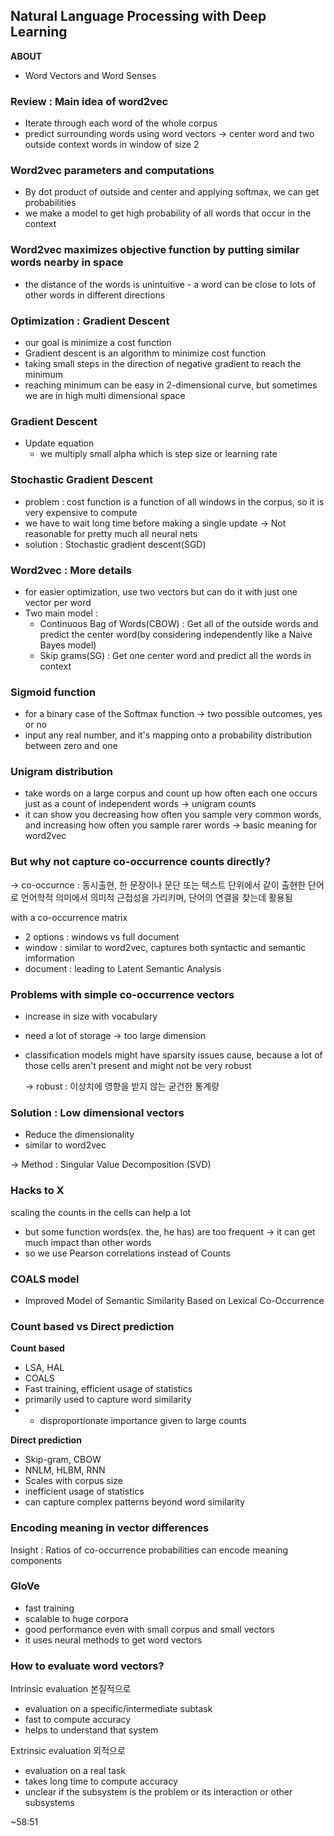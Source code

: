## Natural Language Processing with Deep Learning

**ABOUT**

- Word Vectors and Word Senses

### Review : Main idea of word2vec

- Iterate through each word of the whole corpus
- predict surrounding words using word vectors →  center word and two outside context words in window of size 2

### Word2vec parameters and computations

- By dot product of outside and center and applying softmax, we can get probabilities
- we make a model to get high probability of all words that occur in the context

### Word2vec maximizes objective function by putting similar words nearby in space

- the distance of the words is unintuitive - a word can be close to lots of other words in different directions

### Optimization : Gradient Descent

- our goal is minimize a cost function
- Gradient descent is an algorithm to minimize cost function
- taking small steps in the direction of negative gradient to reach the minimum
- reaching minimum can be easy in 2-dimensional curve, but sometimes we are in high multi dimensional space

### Gradient Descent

- Update equation
    - we multiply small alpha which is step size or learning rate

### Stochastic Gradient Descent

- problem : cost function is a function of all windows in the corpus, so it is very expensive to compute
- we have to wait long time before making a single update → Not reasonable for pretty much all neural nets
- solution : Stochastic gradient descent(SGD)

### Word2vec : More details

- for easier optimization, use two vectors but can do it with just one vector per word
- Two main model :
    - Continuous Bag of Words(CBOW) : Get all of the outside words and predict the center word(by considering independently like a Naive Bayes model)
    - Skip grams(SG) : Get one center word and predict all the words in context

### Sigmoid function

- for a binary case of the Softmax function → two possible outcomes, yes or no
- input any real number, and it's mapping onto a probability distribution between zero and one

### Unigram distribution

- take words on a large corpus and count up how often each one occurs just as a count of independent words → unigram counts
- it can show you decreasing how often you sample very common words, and increasing how often you sample rarer words → basic meaning for word2vec

### But why not capture co-occurrence counts directly?

→ co-occurnce : 동시출현, 한 문장이나 문단 또는 텍스트 단위에서 같이 출현한 단어로 언어학적 의미에서 의미적 근접성을 가리키며, 단어의 연결을 찾는데 활용됨

with a co-occurrence matrix

- 2 options : windows vs full document
- window : similar to word2vec, captures both syntactic and semantic imformation
- document : leading to Latent Semantic Analysis

### Problems with simple co-occurrence vectors

- increase in size with vocabulary
- need a lot of storage → too large dimension
- classification models might have sparsity issues cause, because a lot of those cells aren't present and might not be very robust

    → robust : 이상치에 영향을 받지 않는 굳건한 통계량

### Solution : Low dimensional vectors

- Reduce the dimensionality
- similar to word2vec

→ Method : Singular Value Decomposition (SVD)

### Hacks to X

scaling the counts in the cells can help a lot

- but some function words(ex. the, he has) are too frequent → it can get much impact than other words
- so we use Pearson correlations instead of Counts

### COALS model

- Improved Model of Semantic Similarity Based on Lexical Co-Occurrence

### Count based vs Direct prediction

**Count based**
- LSA, HAL
- COALS
- Fast training, efficient usage of statistics
- primarily used to capture word similarity
- - disproportionate importance given to large counts

**Direct prediction**
- Skip-gram, CBOW
- NNLM, HLBM, RNN
- Scales with corpus size
- inefficient usage of statistics
- can capture complex patterns beyond word similarity

### Encoding meaning in vector differences

Insight : Ratios of co-occurrence probabilities can encode meaning components

### GloVe

- fast training
- scalable to huge corpora
- good performance even with small corpus and small vectors
- it uses neural methods to get word vectors

### How to evaluate word vectors?

Intrinsic evaluation 본질적으로

- evaluation on a specific/intermediate subtask
- fast to compute accuracy
- helps to understand that system

Extrinsic evaluation 외적으로

- evaluation on a real task
- takes long time to compute accuracy
- unclear if the subsystem is the problem or its interaction or other subsystems

~58:51
